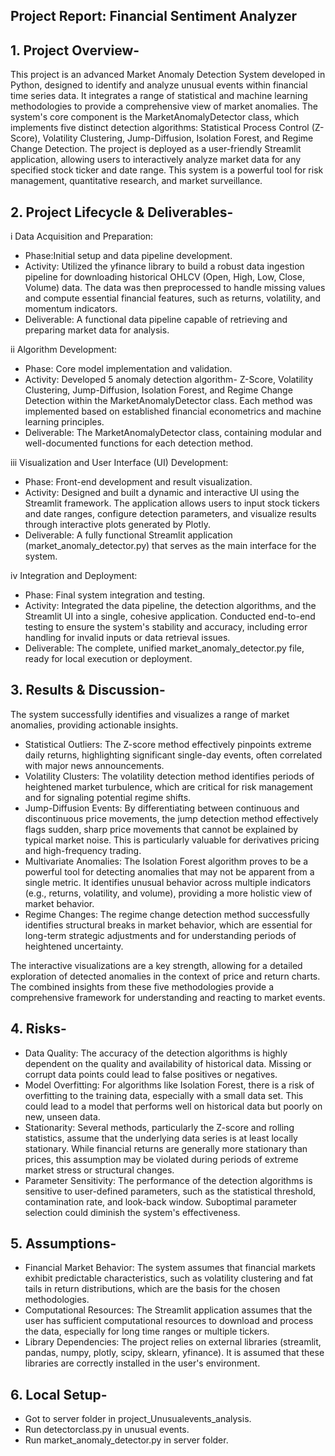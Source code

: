 ## Project Report: Financial Sentiment Analyzer

## 1. Project Overview-
This project is an advanced Market Anomaly Detection System developed in Python, designed to identify and analyze unusual events within financial time series data. It integrates a range of statistical and machine learning methodologies to provide a comprehensive view of market anomalies. The system's core component is the MarketAnomalyDetector class, which implements five distinct detection algorithms: Statistical Process Control (Z-Score), Volatility Clustering, Jump-Diffusion, Isolation Forest, and Regime Change Detection. The project is deployed as a user-friendly Streamlit application, allowing users to interactively analyze market data for any specified stock ticker and date range. This system is a powerful tool for risk management, quantitative research, and market surveillance.

## 2. Project Lifecycle & Deliverables-
i Data Acquisition and Preparation:
- Phase:Initial setup and data pipeline development.
- Activity: Utilized the yfinance library to build a robust data ingestion pipeline for downloading historical OHLCV (Open, High, Low, Close, Volume) data. The data was then preprocessed to handle missing values and compute essential financial features, such as returns, volatility, and momentum indicators.
- Deliverable: A functional data pipeline capable of retrieving and preparing market data for analysis.

ii Algorithm Development:
- Phase: Core model implementation and validation.
- Activity: Developed 5 anomaly detection algorithm- Z-Score, Volatility Clustering, Jump-Diffusion, Isolation Forest, and Regime Change Detection 
within the MarketAnomalyDetector class. Each method was implemented based on established financial econometrics and machine learning principles.
- Deliverable: The MarketAnomalyDetector class, containing modular and well-documented functions for each detection method.

iii Visualization and User Interface (UI) Development:
- Phase: Front-end development and result visualization.
- Activity: Designed and built a dynamic and interactive UI using the Streamlit framework. The application allows users to input stock tickers and date ranges, configure detection parameters, and visualize results through interactive plots generated by Plotly.
- Deliverable: A fully functional Streamlit application (market_anomaly_detector.py) that serves as the main interface for the system.

iv Integration and Deployment:
- Phase: Final system integration and testing.
- Activity: Integrated the data pipeline, the detection algorithms, and the Streamlit UI into a single, cohesive application. Conducted end-to-end testing to ensure the system's stability and accuracy, including error handling for invalid inputs or data retrieval issues.
- Deliverable: The complete, unified market_anomaly_detector.py file, ready for local execution or deployment.

## 3. Results & Discussion-
The system successfully identifies and visualizes a range of market anomalies, providing actionable insights.

- Statistical Outliers: The Z-score method effectively pinpoints extreme daily returns, highlighting significant single-day events, often correlated with major news announcements.
- Volatility Clusters: The volatility detection method identifies periods of heightened market turbulence, which are critical for risk management and for signaling potential regime shifts.
- Jump-Diffusion Events: By differentiating between continuous and discontinuous price movements, the jump detection method effectively flags sudden, sharp price movements that cannot be explained by typical market noise. This is particularly valuable for derivatives pricing and high-frequency trading.
- Multivariate Anomalies: The Isolation Forest algorithm proves to be a powerful tool for detecting anomalies that may not be apparent from a single metric. It identifies unusual behavior across multiple indicators (e.g., returns, volatility, and volume), providing a more holistic view of market behavior.
- Regime Changes: The regime change detection method successfully identifies structural breaks in market behavior, which are essential for long-term strategic adjustments and for understanding periods of heightened uncertainty.

The interactive visualizations are a key strength, allowing for a detailed exploration of detected anomalies in the context of price and return charts. The combined insights from these five methodologies provide a comprehensive framework for understanding and reacting to market events.

## 4. Risks-
- Data Quality: The accuracy of the detection algorithms is highly dependent on the quality and availability of historical data. Missing or corrupt data points could lead to false positives or negatives.
- Model Overfitting: For algorithms like Isolation Forest, there is a risk of overfitting to the training data, especially with a small data set. This could lead to a model that performs well on historical data but poorly on new, unseen data.
- Stationarity: Several methods, particularly the Z-score and rolling statistics, assume that the underlying data series is at least locally stationary. While financial returns are generally more stationary than prices, this assumption may be violated during periods of extreme market stress or structural changes.
- Parameter Sensitivity: The performance of the detection algorithms is sensitive to user-defined parameters, such as the statistical threshold, contamination rate, and look-back window. Suboptimal parameter selection could diminish the system's effectiveness.

## 5. Assumptions-
- Financial Market Behavior: The system assumes that financial markets exhibit predictable characteristics, such as volatility clustering and fat tails in return distributions, which are the basis for the chosen methodologies.
- Computational Resources: The Streamlit application assumes that the user has sufficient computational resources to download and process the data, especially for long time ranges or multiple tickers.
- Library Dependencies: The project relies on external libraries (streamlit, pandas, numpy, plotly, scipy, sklearn, yfinance). It is assumed that these libraries are correctly installed in the user's environment.

## 6. Local Setup-
- Got to server folder in project_Unusualevents_analysis.
- Run detectorclass.py in unusual events.
- Run market_anomaly_detector.py in server folder.